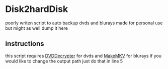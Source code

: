 # Disk2hardDisk
poorly writen script to auto backup dvds and blurays
made for personal use but might as well dump it here

## instructions
this script requires [DVDDecrypter](https://www.dvddecrypter.org.uk/) for dvds and [MakeMKV](https://www.makemkv.com/download/) for blurays if you would like to change the output path just do that in line 5

